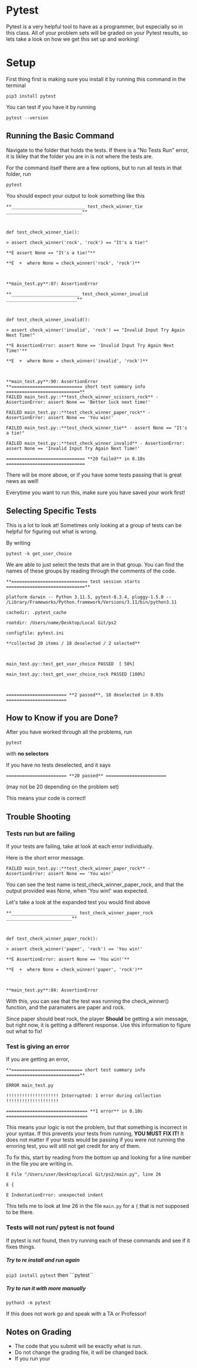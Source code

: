 # Pytest

Pytest is a very helpful tool to have as a programmer, but especially so in this class. All of your problem sets will be graded on your Pytest results, so lets take a look on how we get this set up and working!


# Setup

First thing first is making sure you install it by running this command in the terminal
```
pip3 install pytest
```

You can test if you have it by running 

```
pytest --version
```
## Running the Basic Command

Navigate to the folder that holds the tests. If there is a "No Tests Run" error, it is likley that the folder you are in is not where the tests are.

For the command itself there are a few options, but to run all tests in that folder, run
```
pytest
```

You should expect your output to look something like this

```
**____________________________ test_check_winner_tie _____________________________**

  

def test_check_winner_tie():

> assert check_winner('rock', 'rock') == "It's a tie!"

**E assert None == "It's a tie!"**

**E  +  where None = check_winner('rock', 'rock')**

  

**main_test.py**:87: AssertionError

**__________________________ test_check_winner_invalid ___________________________**

  

def test_check_winner_invalid():

> assert check_winner('invalid', 'rock') == "Invalid Input Try Again Next Time!"

**E AssertionError: assert None == 'Invalid Input Try Again Next Time!'**

**E  +  where None = check_winner('invalid', 'rock')**

  

**main_test.py**:90: AssertionError
**=========================== short test summary info ============================**
FAILED main_test.py::**test_check_winner_scissors_rock** - AssertionError: assert None == 'Better luck next time!'

FAILED main_test.py::**test_check_winner_paper_rock** - AssertionError: assert None == 'You win!'

FAILED main_test.py::**test_check_winner_tie** - assert None == "It's a tie!"

FAILED main_test.py::**test_check_winner_invalid** - AssertionError: assert None == 'Invalid Input Try Again Next Time!'

============================== **20 failed** in 0.18s ==============================
```

There will be more above, or if you have some tests passing that is great news as well!

Everytime you want to run this, make sure you have saved your work first!



## Selecting Specific Tests

This is a lot to look at! Sometimes only looking at a group of tests can be helpful for figuring out what is wrong.

By writing

```
pytest -k get_user_choice
```
We are able to just select the tests that are in that group. You can find the names of these groups by reading through the comments of the code.

```
**============================= test session starts ==============================**

platform darwin -- Python 3.11.5, pytest-8.3.4, pluggy-1.5.0 -- /Library/Frameworks/Python.framework/Versions/3.11/bin/python3.11

cachedir: .pytest_cache

rootdir: /Users/name/Desktop/Local Git/ps2

configfile: pytest.ini

**collected 20 items / 18 deselected / 2 selected**

  

main_test.py::test_get_user_choice PASSED  [ 50%]

main_test.py::test_get_user_choice_rock PASSED [100%]

  

======================= **2 passed**, 18 deselected in 0.03s =======================
```

## How to Know if you are Done?

After you have worked through all the problems, run
```
pytest
```

with **no selectors**

If you have no tests deselected, and it says

```
======================= **20 passed** =======================
```

(may not be 20 depending on the problem set)

This means your code is correct!

## Trouble Shooting

### Tests run but are failing
If your tests are failing, take at look at each error individually.

Here is the short error message.
```
FAILED main_test.py::**test_check_winner_paper_rock** - AssertionError: assert None == 'You win!'
```
You can see the test name is test_check_winner_paper_rock, and that the output provided was None, when 'You win!' was expected.

Let's take a look at the expanded test you would find above
```
**_________________________ test_check_winner_paper_rock _________________________**

  

def test_check_winner_paper_rock():

> assert check_winner('paper', 'rock') == 'You win!'

**E AssertionError: assert None == 'You win!'**

**E  +  where None = check_winner('paper', 'rock')**

  

**main_test.py**:84: AssertionError
```
With this, you can see that the test was running the check_winner() function, and the paramaters are paper and rock. 

Since paper should beat rock, the player **Should** be getting a win message, but right now, it is getting a different response. Use this information to figure out what to fix!

### Test is giving an error
If you are getting an error,
```
**=========================== short test summary info ============================**

ERROR main_test.py

!!!!!!!!!!!!!!!!!!!! Interrupted: 1 error during collection !!!!!!!!!!!!!!!!!!!!

=============================== **1 error** in 0.10s ===============================
```
This means your logic is not the problem, but that something is incorrect in your syntax. If this prevents your tests from running, **YOU MUST FIX IT!** It does not matter if your tests would be passing if you were not running the erroring test, you will still not get credit for any of them.

To fix this, start by reading from the bottom up and looking for a line number in the file you are writing in.
```
E File "/Users/user/Desktop/Local Git/ps2/main.py", line 26

E {

E IndentationError: unexpected indent
```
This tells me to look at line 26 in the file ```main.py``` for a ```{``` that is not supposed to be there.
### Tests will not run/ pytest is not found
If pytest is not found, then try running each of these commands and see if it fixes things.

##### Try to re install and run again
```pip3 install pytest```
then
```pytest``

##### Try to run it with more manually

```python3 -m pytest ```

If this does not work go and speak with a TA or Professor!

## Notes on Grading

- The code that you submit will be exactly what is run. 
- Do not change the grading file, it will be changed back.
- If you run your 
